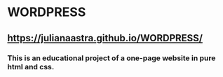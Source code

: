 # WORDPRESS

## https://julianaastra.github.io/WORDPRESS/

### This is an educational project of a one-page website in pure html and css.
